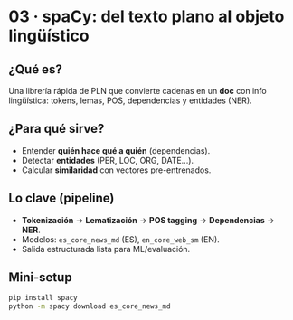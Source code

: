 # 03 · spaCy: del texto plano al objeto lingüístico

## ¿Qué es?
Una librería rápida de PLN que convierte cadenas en un **doc** con info lingüística: tokens, lemas, POS, dependencias y entidades (NER).

## ¿Para qué sirve?
- Entender **quién hace qué a quién** (dependencias).
- Detectar **entidades** (PER, LOC, ORG, DATE...).
- Calcular **similaridad** con vectores pre-entrenados.

## Lo clave (pipeline)
- **Tokenización** → **Lematización** → **POS tagging** → **Dependencias** → **NER**.
- Modelos: `es_core_news_md` (ES), `en_core_web_sm` (EN).
- Salida estructurada lista para ML/evaluación.

## Mini-setup
```bash
pip install spacy
python -m spacy download es_core_news_md
